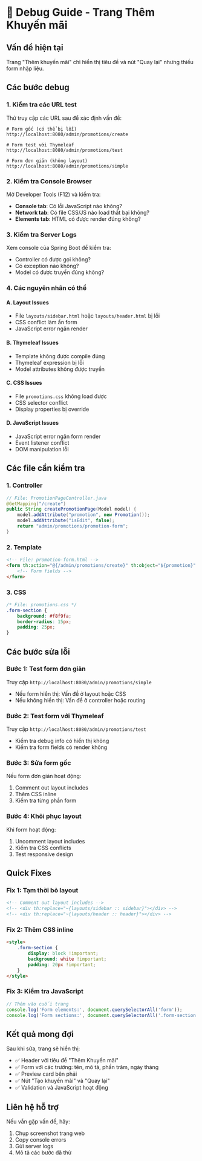 # 🐛 Debug Guide - Trang Thêm Khuyến mãi

## Vấn đề hiện tại
Trang "Thêm khuyến mãi" chỉ hiển thị tiêu đề và nút "Quay lại" nhưng thiếu form nhập liệu.

## Các bước debug

### 1. Kiểm tra các URL test
Thử truy cập các URL sau để xác định vấn đề:

```
# Form gốc (có thể bị lỗi)
http://localhost:8080/admin/promotions/create

# Form test với Thymeleaf
http://localhost:8080/admin/promotions/test

# Form đơn giản (không layout)
http://localhost:8080/admin/promotions/simple
```

### 2. Kiểm tra Console Browser
Mở Developer Tools (F12) và kiểm tra:
- **Console tab**: Có lỗi JavaScript nào không?
- **Network tab**: Có file CSS/JS nào load thất bại không?
- **Elements tab**: HTML có được render đúng không?

### 3. Kiểm tra Server Logs
Xem console của Spring Boot để kiểm tra:
- Controller có được gọi không?
- Có exception nào không?
- Model có được truyền đúng không?

### 4. Các nguyên nhân có thể

#### A. Layout Issues
- File `layouts/sidebar.html` hoặc `layouts/header.html` bị lỗi
- CSS conflict làm ẩn form
- JavaScript error ngăn render

#### B. Thymeleaf Issues
- Template không được compile đúng
- Thymeleaf expression bị lỗi
- Model attributes không được truyền

#### C. CSS Issues
- File `promotions.css` không load được
- CSS selector conflict
- Display properties bị override

#### D. JavaScript Issues
- JavaScript error ngăn form render
- Event listener conflict
- DOM manipulation lỗi

## Các file cần kiểm tra

### 1. Controller
```java
// File: PromotionPageController.java
@GetMapping("/create")
public String createPromotionPage(Model model) {
    model.addAttribute("promotion", new Promotion());
    model.addAttribute("isEdit", false);
    return "admin/promotions/promotion-form";
}
```

### 2. Template
```html
<!-- File: promotion-form.html -->
<form th:action="@{/admin/promotions/create}" th:object="${promotion}" method="post">
    <!-- Form fields -->
</form>
```

### 3. CSS
```css
/* File: promotions.css */
.form-section {
    background: #f8f9fa;
    border-radius: 15px;
    padding: 25px;
}
```

## Các bước sửa lỗi

### Bước 1: Test form đơn giản
Truy cập `http://localhost:8080/admin/promotions/simple`
- Nếu form hiển thị: Vấn đề ở layout hoặc CSS
- Nếu không hiển thị: Vấn đề ở controller hoặc routing

### Bước 2: Test form với Thymeleaf
Truy cập `http://localhost:8080/admin/promotions/test`
- Kiểm tra debug info có hiển thị không
- Kiểm tra form fields có render không

### Bước 3: Sửa form gốc
Nếu form đơn giản hoạt động:
1. Comment out layout includes
2. Thêm CSS inline
3. Kiểm tra từng phần form

### Bước 4: Khôi phục layout
Khi form hoạt động:
1. Uncomment layout includes
2. Kiểm tra CSS conflicts
3. Test responsive design

## Quick Fixes

### Fix 1: Tạm thời bỏ layout
```html
<!-- Comment out layout includes -->
<!-- <div th:replace="~{layouts/sidebar :: sidebar}"></div> -->
<!-- <div th:replace="~{layouts/header :: header}"></div> -->
```

### Fix 2: Thêm CSS inline
```html
<style>
    .form-section { 
        display: block !important; 
        background: white !important;
        padding: 20px !important;
    }
</style>
```

### Fix 3: Kiểm tra JavaScript
```javascript
// Thêm vào cuối trang
console.log('Form elements:', document.querySelectorAll('form'));
console.log('Form sections:', document.querySelectorAll('.form-section'));
```

## Kết quả mong đợi

Sau khi sửa, trang sẽ hiển thị:
- ✅ Header với tiêu đề "Thêm Khuyến mãi"
- ✅ Form với các trường: tên, mô tả, phần trăm, ngày tháng
- ✅ Preview card bên phải
- ✅ Nút "Tạo khuyến mãi" và "Quay lại"
- ✅ Validation và JavaScript hoạt động

## Liên hệ hỗ trợ

Nếu vẫn gặp vấn đề, hãy:
1. Chụp screenshot trang web
2. Copy console errors
3. Gửi server logs
4. Mô tả các bước đã thử
